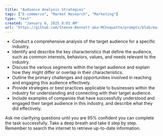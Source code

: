 ```yaml
---
title: "Audience Analysis Strategies"
tags: ["E-commerce", "Market Research", "Marketing"]
type: "text"
created: "January 6, 2025 8:01 AM"
url: "https://github.com/Steeve-Bennett-aka-MChoquette/prompts/blob/main/audience_analysis_strategies.md"
---
```


- Conduct a comprehensive analysis of the target audience for a specific industry.
- Identify and describe the key characteristics that define the audience, such as common interests, behaviors, values, and needs relevant to the industry.
- Discuss the various segments within the target audience and explain how they might differ or overlap in their characteristics.
- Outline the primary challenges and opportunities involved in reaching and engaging this audience effectively.
- Provide strategies or best practices applicable to businesses within the industry for understanding and connecting with their target audience.
- Include examples of companies that have successfully understood and engaged their target audience in this industry, and describe what they did effectively.

Ask me clarifying questions until you are 95% confident you can complete the task successfully. Take a deep breath and take it step by step. Remember to search the internet to retrieve up-to-date information.
